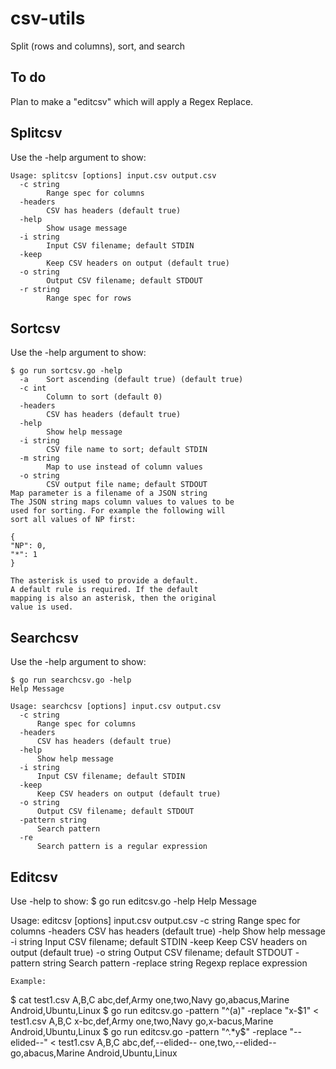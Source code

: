 # csv-utils
Split (rows and columns), sort, and search

## To do
Plan to make a "editcsv" which will apply a Regex Replace.

## Splitcsv
Use the -help argument to show:

```
Usage: splitcsv [options] input.csv output.csv
  -c string
    	Range spec for columns
  -headers
    	CSV has headers (default true)
  -help
    	Show usage message
  -i string
    	Input CSV filename; default STDIN
  -keep
    	Keep CSV headers on output (default true)
  -o string
    	Output CSV filename; default STDOUT
  -r string
    	Range spec for rows

```

## Sortcsv
Use the -help argument to show:

```
$ go run sortcsv.go -help
  -a	Sort ascending (default true) (default true)
  -c int
    	Column to sort (default 0)
  -headers
    	CSV has headers (default true)
  -help
    	Show help message
  -i string
    	CSV file name to sort; default STDIN
  -m string
    	Map to use instead of column values
  -o string
    	CSV output file name; default STDOUT
Map parameter is a filename of a JSON string
The JSON string maps column values to values to be
used for sorting. For example the following will
sort all values of NP first:

{
"NP": 0,
"*": 1
}

The asterisk is used to provide a default.
A default rule is required. If the default
mapping is also an asterisk, then the original
value is used.
```

## Searchcsv
Use the -help argument to show:

```
$ go run searchcsv.go -help
Help Message

Usage: searchcsv [options] input.csv output.csv
  -c string
      Range spec for columns
  -headers
      CSV has headers (default true)
  -help
      Show help message
  -i string
      Input CSV filename; default STDIN
  -keep
      Keep CSV headers on output (default true)
  -o string
      Output CSV filename; default STDOUT
  -pattern string
      Search pattern
  -re
      Search pattern is a regular expression

```

## Editcsv
Use -help to show:
$ go run editcsv.go -help
Help Message

Usage: editcsv [options] input.csv output.csv
  -c string
      Range spec for columns
  -headers
      CSV has headers (default true)
  -help
      Show help message
  -i string
      Input CSV filename; default STDIN
  -keep
      Keep CSV headers on output (default true)
  -o string
      Output CSV filename; default STDOUT
  -pattern string
      Search pattern
  -replace string
      Regexp replace expression
```
Example:
```
$ cat test1.csv 
A,B,C
abc,def,Army
one,two,Navy
go,abacus,Marine
Android,Ubuntu,Linux
$ go run editcsv.go -pattern "^(a)" -replace "x-$1" < test1.csv 
A,B,C
x-bc,def,Army
one,two,Navy
go,x-bacus,Marine
Android,Ubuntu,Linux
$ go run editcsv.go -pattern "^.*y$" -replace "--elided--" < test1.csv 
A,B,C
abc,def,--elided--
one,two,--elided--
go,abacus,Marine
Android,Ubuntu,Linux
```